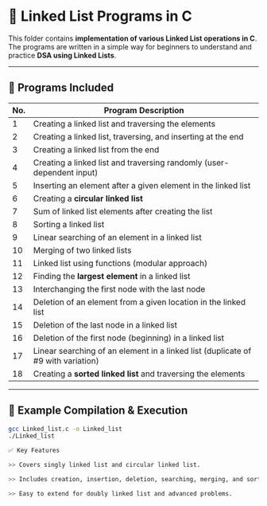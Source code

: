 # 📂 Linked List Programs in C

This folder contains **implementation of various Linked List operations in C**.  
The programs are written in a simple way for beginners to understand and practice **DSA using Linked Lists**.  

---

## 📌 Programs Included

| No. | Program Description                                                                 |
|-----|-------------------------------------------------------------------------------------|
| 1   | Creating a linked list and traversing the elements                                  |
| 2   | Creating a linked list, traversing, and inserting at the end                        |
| 3   | Creating a linked list from the end                                                 |
| 4   | Creating a linked list and traversing randomly (user-dependent input)               |
| 5   | Inserting an element after a given element in the linked list                       |
| 6   | Creating a **circular linked list**                                                 |
| 7   | Sum of linked list elements after creating the list                                 |
| 8   | Sorting a linked list                                                               |
| 9   | Linear searching of an element in a linked list                                     |
| 10  | Merging of two linked lists                                                         |
| 11  | Linked list using functions (modular approach)                                      |
| 12  | Finding the **largest element** in a linked list                                    |
| 13  | Interchanging the first node with the last node                                     |
| 14  | Deletion of an element from a given location in the linked list                     |
| 15  | Deletion of the last node in a linked list                                          |
| 16  | Deletion of the first node (beginning) in a linked list                             |
| 17  | Linear searching of an element in a linked list (duplicate of #9 with variation)    |
| 18  | Creating a **sorted linked list** and traversing the elements                       |

---

## 🔹 Example Compilation & Execution

```bash
gcc Linked_list.c -o Linked_list
./Linked_list

✅ Key Features

>> Covers singly linked list and circular linked list.

>> Includes creation, insertion, deletion, searching, merging, and sorting.

>> Easy to extend for doubly linked list and advanced problems.
